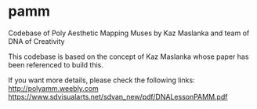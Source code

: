 # pamm
Codebase of Poly Aesthetic Mapping Muses by Kaz Maslanka and team of DNA of Creativity

This codebase is based on the concept of Kaz Maslanka whose paper has been referenced to build this.

If you want more details, please check the following links:
http://polyamm.weebly.com
https://www.sdvisualarts.net/sdvan_new/pdf/DNALessonPAMM.pdf
